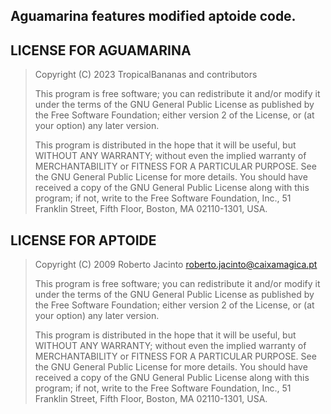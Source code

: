 ## Aguamarina features modified aptoide code.

## LICENSE FOR AGUAMARINA
> Copyright (C) 2023 TropicalBananas and contributors
> 
> This program is free software; you can redistribute it and/or modify
> it under the terms of the GNU General Public License as published by
> the Free Software Foundation; either version 2 of the License, or (at
> your option) any later version.
> 
> This program is distributed in the hope that it will be useful, but
> WITHOUT ANY WARRANTY; without even the implied warranty of
> MERCHANTABILITY or FITNESS FOR A PARTICULAR PURPOSE.  See the GNU
> General Public License for more details.   You should have received a
> copy of the GNU General Public License along with this program; if
> not, write to the Free Software Foundation, Inc., 51 Franklin Street,
> Fifth Floor, Boston, MA  02110-1301, USA.

## LICENSE FOR APTOIDE
> Copyright (C) 2009  Roberto Jacinto roberto.jacinto@caixamagica.pt
> 
> This program is free software; you can redistribute it and/or modify
> it under the terms of the GNU General Public License as published by
> the Free Software Foundation; either version 2 of the License, or (at
> your option) any later version.
> 
> This program is distributed in the hope that it will be useful, but
> WITHOUT ANY WARRANTY; without even the implied warranty of
> MERCHANTABILITY or FITNESS FOR A PARTICULAR PURPOSE.  See the GNU
> General Public License for more details.   You should have received a
> copy of the GNU General Public License along with this program; if
> not, write to the Free Software Foundation, Inc., 51 Franklin Street,
> Fifth Floor, Boston, MA  02110-1301, USA.
